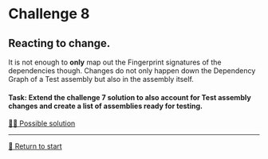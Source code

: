 # Challenge 8

## Reacting to change.

It is not enough to **only** map out the Fingerprint signatures of the dependencies though. Changes do not only happen down the Dependency Graph of a Test assembly but also in the assembly itself.

#### Task: Extend the challenge 7 solution to also account for Test assembly changes and create a list of assemblies ready for testing.

[🕵️‍♀ Possible solution](./Solutions/challenge8.md)

---------------------------------------
[🚦 Return to start](./start.md)